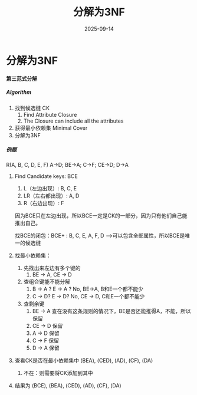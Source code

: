 ﻿---
layout: post
title: "分解为3NF"
date: 2025-09-14
categories: database
tags: [database, sql]
---
# 分解为3NF

#### 第三范式分解

##### Algorithm

1. 找到候选键 CK
   1. Find Attribute Closure
   2. The Closure can include all the attributes
2. 获得最小依赖集 Minimal Cover
3. 分解为3NF

##### 例题

R(A, B, C, D, E, F) A->D; BE->A; C->F; CE->D; D->A

1. Find Candidate keys: BCE

   1. L（左边出现）: B, C, E
   2. LR（左右都出现）: A, D
   3. R（右边出现）: F

   因为BCE只在左边出现，所以BCE一定是CK的一部分，因为只有他们自己能推出自己。

   找BCE的闭包：BCE+ : B, C, E, A, F, D	 -->可以包含全部属性，所以BCE是唯一的候选键

2. 找最小依赖集：

   1. 先找出来左边有多个键的
      1. BE -> A, CE -> D
   2. 查组合键能不能分解
      1. B -> A ? E -> A ? No, BE->A, B和E一个都不能少
      2. C -> D? E -> D? No, CE -> D, C和E一个都不能少
   3. 查剩余键
      1. BE -> A 查在没有这条规则的情况下，BE是否还能推得A，不能，所以保留
      2. CE -> D 保留
      3. A -> D 保留
      4. C -> F 保留
      5. D -> A 保留

3. 查看CK是否在最小依赖集中 (BEA), (CED), (AD), (CF), (DA)

   1. 不在：则需要将CK添加到其中

4. 结果为 (BCE), (BEA), (CED), (AD), (CF), (DA)
